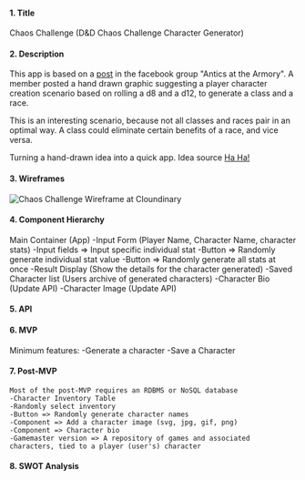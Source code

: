 
#### 1. Title
Chaos Challenge (D&D Chaos Challenge Character Generator)
#### 2. Description
This app is based on a [post](https://www.facebook.com/Kaligant/posts/316594909056037?__tn__=%2CO*F] "Source Material") in the facebook group
"Antics at the Armory". A member posted a hand drawn
graphic suggesting a player character creation scenario based
on rolling a d8 and a d12, to generate a class and a race.

This is an interesting scenario, because not all classes and 
races pair in an optimal way. A class could eliminate certain
benefits of a race, and vice versa.

Turning a hand-drawn idea into a quick app.
Idea source 
[Ha Ha!](https://res.cloudinary.com/dk8xr0vts/image/upload/c_scale,w_250/v1599204601/Project%201/Project%202/NoReRolls_q88icg.jpg)
#### 3. Wireframes

![Chaos Challenge Wireframe at Cloundinary](https://res.cloudinary.com/dk8xr0vts/image/upload/v1599201954/Project%201/Project%202/D_D_Chaos_Challenge_Character_Generator_nvmxjk.png)

#### 4. Component Hierarchy
Main Container (App)
-Input Form (Player Name, Character Name, character stats)
	-Input fields => Input specific individual stat
	-Button => Randomly generate individual stat value
	-Button => Randomly generate all stats at once
-Result Display (Show the details for the character generated)
-Saved Character list (Users archive of generated characters)
-Character Bio (Update API)
-Character Image (Update API)

#### 5. API
  

#### 6. MVP
  Minimum features:
	-Generate a character
	-Save a Character

#### 7. Post-MVP
	Most of the post-MVP requires an RDBMS or NoSQL database
	-Character Inventory Table
	-Randomly select inventory
	-Button => Randomly generate character names
	-Component => Add a character image (svg, jpg, gif, png)
	-Component => Character bio
	-Gamemaster version => A repository of games and associated characters, tied to a player (user's) character

#### 8. SWOT Analysis